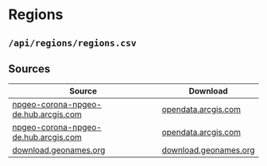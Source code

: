 # Regions

## `/api/regions/regions.csv`

## Sources

| Source                                                                                                                           | Download                                                                                           |
| -------------------------------------------------------------------------------------------------------------------------------- | -------------------------------------------------------------------------------------------------- |
| [npgeo-corona-npgeo-de.hub.arcgis.com](https://npgeo-corona-npgeo-de.hub.arcgis.com/datasets/917fc37a709542548cc3be077a786c17_0) | [opendata.arcgis.com](https://opendata.arcgis.com/datasets/917fc37a709542548cc3be077a786c17_0.csv) |
| [npgeo-corona-npgeo-de.hub.arcgis.com](https://npgeo-corona-npgeo-de.hub.arcgis.com/datasets/ef4b445a53c1406892257fe63129a8ea_0) | [opendata.arcgis.com](https://opendata.arcgis.com/datasets/ef4b445a53c1406892257fe63129a8ea_0.csv) |
| [download.geonames.org](http://download.geonames.org/export/zip/)                                                                | [download.geonames.org](http://download.geonames.org/export/zip/DE.zip)                            |
